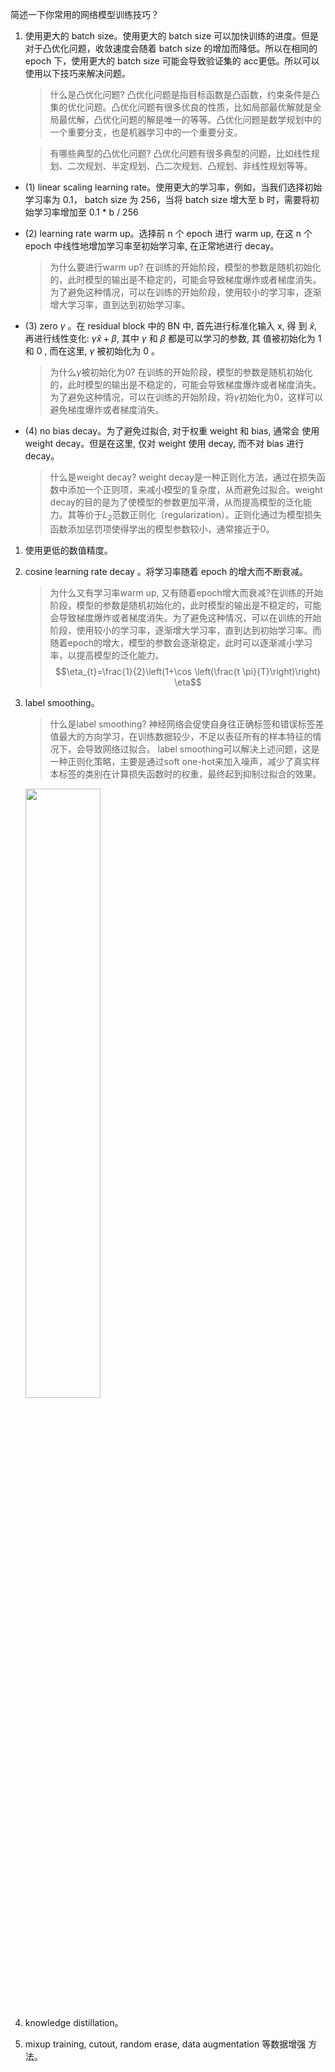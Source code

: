 简述一下你常用的网络模型训练技巧？
1. 使用更大的 batch size。使用更大的 batch size 可以加快训练的进度。但是对于凸优化问题，收敛速度会随着 batch size 的增加而降低。所以在相同的 epoch 下，使用更大的 batch size 可能会导致验证集的 acc更低。所以可以使用以下技巧来解决问题。
    > 什么是凸优化问题? 
    凸优化问题是指目标函数是凸函数，约束条件是凸集的优化问题。凸优化问题有很多优良的性质，比如局部最优解就是全局最优解，凸优化问题的解是唯一的等等。凸优化问题是数学规划中的一个重要分支，也是机器学习中的一个重要分支。

    > 有哪些典型的凸优化问题? 
    凸优化问题有很多典型的问题，比如线性规划、二次规划、半定规划、凸二次规划、凸规划、非线性规划等等。

- (1)  linear scaling learning rate。使用更大的学习率，例如，当我们选择初始学习率为 0.1， batch size 为 256，当将 batch size 增大至 b 时，需要将初始学习率增加至 0.1 * b / 256

- (2) learning rate warm up。选择前 $\mathrm{n}$ 个 epoch 进行 warm up, 在这 $\mathrm{n}$ 个 epoch 中线性地增加学习率至初始学习率, 在正常地进行 decay。
    > 为什么要进行warm up? 
    在训练的开始阶段，模型的参数是随机初始化的，此时模型的输出是不稳定的，可能会导致梯度爆炸或者梯度消失。为了避免这种情况，可以在训练的开始阶段，使用较小的学习率，逐渐增大学习率，直到达到初始学习率。

- (3) zero $\gamma$ 。在 residual block 中的 $\mathrm{BN}$ 中, 首先进行标准化输入 $\mathrm{x}$, 得 到 $\hat{x}$, 再进行线性变化: $\gamma \hat{x}+\beta$, 其中 $\gamma$ 和 $\beta$ 都是可以学习的参数, 其 值被初始化为 1 和 0 , 而在这里, $\gamma$ 被初始化为 0 。
    > 为什么$\gamma$被初始化为0?
    在训练的开始阶段，模型的参数是随机初始化的，此时模型的输出是不稳定的，可能会导致梯度爆炸或者梯度消失。为了避免这种情况，可以在训练的开始阶段，将$\gamma$初始化为0，这样可以避免梯度爆炸或者梯度消失。
- (4) no bias decay。为了避免过拟合, 对于权重 weight 和 bias, 通常会 使用 weight decay。但是在这里, 仅对 weight 使用 decay, 而不对 bias 进行 decay。
    > 什么是weight decay? 
    weight decay是一种正则化方法，通过在损失函数中添加一个正则项，来减小模型的复杂度，从而避免过拟合。weight decay的目的是为了使模型的参数更加平滑，从而提高模型的泛化能力。其等价于$L_2$范数正则化（regularization）。正则化通过为模型损失函数添加惩罚项使得学出的模型参数较小，通常接近于0。

1. 使用更低的数值精度。
2. cosine learning rate decay 。将学习率随着 epoch 的增大而不断衰减。
    >为什么又有学习率warm up, 又有随着epoch增大而衰减?在训练的开始阶段，模型的参数是随机初始化的，此时模型的输出是不稳定的，可能会导致梯度爆炸或者梯度消失。为了避免这种情况，可以在训练的开始阶段，使用较小的学习率，逐渐增大学习率，直到达到初始学习率。而随着epoch的增大，模型的参数会逐渐稳定，此时可以逐渐减小学习率，以提高模型的泛化能力。
$$\eta_{t}=\frac{1}{2}\left(1+\cos \left(\frac{t \pi}{T}\right)\right) \eta$$


3. label smoothing。
    > 什么是label smoothing?
    神经网络会促使自身往正确标签和错误标签差值最大的方向学习，在训练数据较少，不足以表征所有的样本特征的情况下，会导致网络过拟合。
    label smoothing可以解决上述问题，这是一种正则化策略，主要是通过soft one-hot来加入噪声，减少了真实样本标签的类别在计算损失函数时的权重，最终起到抑制过拟合的效果。
    <img src=https://s2.loli.net/2024/05/08/JfVuSWQ2EmCqdKl.png width='50%'>

4. knowledge distillation。
5. mixup training, cutout, random erase, data augmentation 等数据增强 方法。

